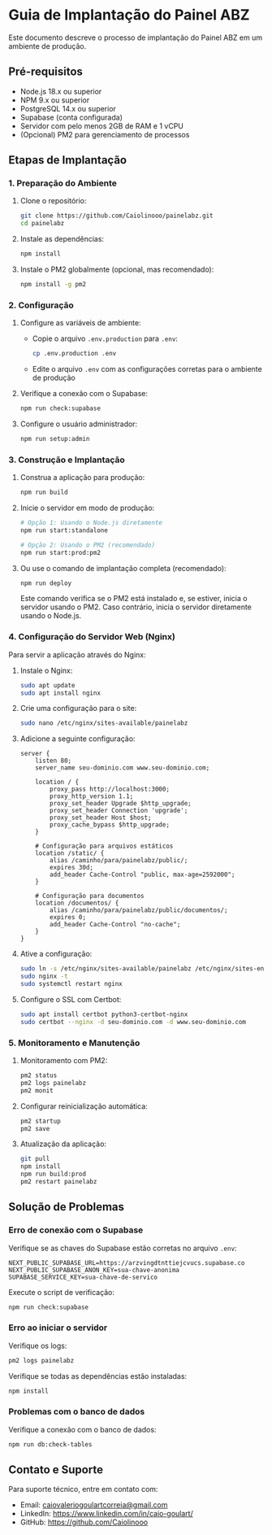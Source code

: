 # Guia de Implantação do Painel ABZ

Este documento descreve o processo de implantação do Painel ABZ em um ambiente de produção.

## Pré-requisitos

- Node.js 18.x ou superior
- NPM 9.x ou superior
- PostgreSQL 14.x ou superior
- Supabase (conta configurada)
- Servidor com pelo menos 2GB de RAM e 1 vCPU
- (Opcional) PM2 para gerenciamento de processos

## Etapas de Implantação

### 1. Preparação do Ambiente

1. Clone o repositório:
   ```bash
   git clone https://github.com/Caiolinooo/painelabz.git
   cd painelabz
   ```

2. Instale as dependências:
   ```bash
   npm install
   ```

3. Instale o PM2 globalmente (opcional, mas recomendado):
   ```bash
   npm install -g pm2
   ```

### 2. Configuração

1. Configure as variáveis de ambiente:
   - Copie o arquivo `.env.production` para `.env`:
     ```bash
     cp .env.production .env
     ```
   - Edite o arquivo `.env` com as configurações corretas para o ambiente de produção

2. Verifique a conexão com o Supabase:
   ```bash
   npm run check:supabase
   ```

3. Configure o usuário administrador:
   ```bash
   npm run setup:admin
   ```

### 3. Construção e Implantação

1. Construa a aplicação para produção:
   ```bash
   npm run build
   ```

2. Inicie o servidor em modo de produção:
   ```bash
   # Opção 1: Usando o Node.js diretamente
   npm run start:standalone

   # Opção 2: Usando o PM2 (recomendado)
   npm run start:prod:pm2
   ```

3. Ou use o comando de implantação completa (recomendado):
   ```bash
   npm run deploy
   ```

   Este comando verifica se o PM2 está instalado e, se estiver, inicia o servidor usando o PM2.
   Caso contrário, inicia o servidor diretamente usando o Node.js.

### 4. Configuração do Servidor Web (Nginx)

Para servir a aplicação através do Nginx:

1. Instale o Nginx:
   ```bash
   sudo apt update
   sudo apt install nginx
   ```

2. Crie uma configuração para o site:
   ```bash
   sudo nano /etc/nginx/sites-available/painelabz
   ```

3. Adicione a seguinte configuração:
   ```nginx
   server {
       listen 80;
       server_name seu-dominio.com www.seu-dominio.com;

       location / {
           proxy_pass http://localhost:3000;
           proxy_http_version 1.1;
           proxy_set_header Upgrade $http_upgrade;
           proxy_set_header Connection 'upgrade';
           proxy_set_header Host $host;
           proxy_cache_bypass $http_upgrade;
       }

       # Configuração para arquivos estáticos
       location /static/ {
           alias /caminho/para/painelabz/public/;
           expires 30d;
           add_header Cache-Control "public, max-age=2592000";
       }

       # Configuração para documentos
       location /documentos/ {
           alias /caminho/para/painelabz/public/documentos/;
           expires 0;
           add_header Cache-Control "no-cache";
       }
   }
   ```

4. Ative a configuração:
   ```bash
   sudo ln -s /etc/nginx/sites-available/painelabz /etc/nginx/sites-enabled/
   sudo nginx -t
   sudo systemctl restart nginx
   ```

5. Configure o SSL com Certbot:
   ```bash
   sudo apt install certbot python3-certbot-nginx
   sudo certbot --nginx -d seu-dominio.com -d www.seu-dominio.com
   ```

### 5. Monitoramento e Manutenção

1. Monitoramento com PM2:
   ```bash
   pm2 status
   pm2 logs painelabz
   pm2 monit
   ```

2. Configurar reinicialização automática:
   ```bash
   pm2 startup
   pm2 save
   ```

3. Atualização da aplicação:
   ```bash
   git pull
   npm install
   npm run build:prod
   pm2 restart painelabz
   ```

## Solução de Problemas

### Erro de conexão com o Supabase

Verifique se as chaves do Supabase estão corretas no arquivo `.env`:
```
NEXT_PUBLIC_SUPABASE_URL=https://arzvingdtnttiejcvucs.supabase.co
NEXT_PUBLIC_SUPABASE_ANON_KEY=sua-chave-anonima
SUPABASE_SERVICE_KEY=sua-chave-de-servico
```

Execute o script de verificação:
```bash
npm run check:supabase
```

### Erro ao iniciar o servidor

Verifique os logs:
```bash
pm2 logs painelabz
```

Verifique se todas as dependências estão instaladas:
```bash
npm install
```

### Problemas com o banco de dados

Verifique a conexão com o banco de dados:
```bash
npm run db:check-tables
```

## Contato e Suporte

Para suporte técnico, entre em contato com:
- Email: caiovaleriogoulartcorreia@gmail.com
- LinkedIn: https://www.linkedin.com/in/caio-goulart/
- GitHub: https://github.com/Caiolinooo
